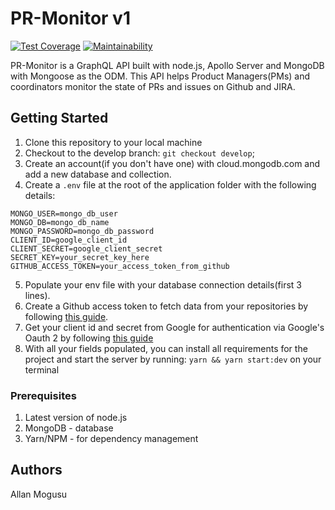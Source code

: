 # PR-Monitor v1
[![Test Coverage](https://api.codeclimate.com/v1/badges/a99a88d28ad37a79dbf6/test_coverage)](https://codeclimate.com/github/codeclimate/codeclimate/test_coverage)
[![Maintainability](https://api.codeclimate.com/v1/badges/a99a88d28ad37a79dbf6/maintainability)](https://codeclimate.com/github/codeclimate/codeclimate/maintainability)

PR-Monitor is a GraphQL API built with node.js, Apollo Server and MongoDB with Mongoose as the ODM. This API helps Product Managers(PMs) and coordinators monitor the state of PRs and issues on Github and JIRA.

## Getting Started
1. Clone this repository to your local machine
2. Checkout to the develop branch: `git checkout develop`;
3. Create an account(if you don't have one) with cloud.mongodb.com and add a new database and collection.
4. Create a `.env` file at the root of the application folder with the following details: 
```dotenv
MONGO_USER=mongo_db_user
MONGO_DB=mongo_db_name
MONGO_PASSWORD=mongo_db_password
CLIENT_ID=google_client_id
CLIENT_SECRET=google_client_secret
SECRET_KEY=your_secret_key_here
GITHUB_ACCESS_TOKEN=your_access_token_from_github
```
5. Populate your env file with your database connection details(first 3 lines).
6. Create a Github access token to fetch data from your repositories by following [this guide](https://help.github.com/en/articles/creating-a-personal-access-token-for-the-command-line).
7. Get your client id and secret from Google for authentication via Google's Oauth 2 by following [this guide](https://developers.google.com/identity/sign-in/web/sign-in)
8. With all your fields populated, you can install all requirements for the project and start the server by running: `yarn && yarn start:dev` on your terminal

### Prerequisites
1. Latest version of node.js
2. MongoDB - database
3. Yarn/NPM - for dependency management

## Authors
Allan Mogusu
